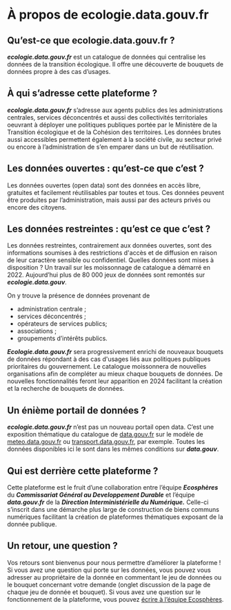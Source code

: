 # À propos de ecologie.data.gouv.fr


## Qu’est-ce que ecologie.data.gouv.fr ?

**_ecologie.data.gouv.fr_** est un catalogue de données qui centralise les données de la transition écologique. 
Il offre une découverte de bouquets de données propre à des cas d’usages.


## À qui s’adresse cette plateforme ?

**_ecologie.data.gouv.fr_** s’adresse aux agents publics des les administrations centrales, services déconcentrés et aussi des collectivités territoriales oeuvrant à déployer une politiques publiques portée par le Ministère de la Transition écologique et de la Cohésion des territoires. 
Les données brutes aussi accessibles permettent également à la société civile, au secteur privé ou encore à l’administration de s’en emparer dans un but de réutilisation.


## Les données ouvertes : qu’est-ce que c’est ?

Les données ouvertes (open data) sont des données en accès libre, gratuites et facilement réutilisables par toutes et tous. Ces données peuvent être produites par l’administration, mais aussi par des acteurs privés ou encore des citoyens.


## Les données restreintes : qu’est ce que c’est ?
Les données restreintes, contrairement aux données ouvertes, sont des informations soumises à des restrictions d'accès et de diffusion en raison de leur caractère sensible ou confidentiel.
Quelles données sont mises à disposition ?
Un travail sur les moissonnage de catalogue a démarré en 2022. Aujourd’hui plus de 80 000 jeux de données sont remontés sur **_ecologie.data.gouv_**.

On y trouve la présence de données provenant de
- administration centrale ;
- services déconcentrés ; 
- opérateurs de services publics; 
- associations ; 
- groupements d’intérêts publics.




**_Ecologie.data.gouv.fr_** sera progressivement enrichi de nouveaux bouquets de données répondant à des cas d'usages liés aux politiques publiques prioritaires du gouvernement. 
Le catalogue moissonnera de nouvelles organisations afin de compléter au mieux chaque bouquets de données. De nouvelles fonctionnalités feront leur apparition en 2024 facilitant la création et la recherche de bouquets de données.


## Un énième portail de données ?

**_ecologie.data.gouv.fr_** n’est pas un nouveau portail open data. C’est une exposition thématique du catalogue de [data.gouv.fr](data.gouv.fr) sur le modèle de [meteo.data.gouv.fr](meteo.data.gouv.fr) ou  [transport.data.gouv.fr](transport.data.gouv.fr), par exemple. Toutes les données disponibles ici le sont dans les mêmes conditions sur **_data.gouv_**.


## Qui est derrière cette plateforme ?

Cette plateforme est le fruit d’une collaboration entre l’équipe **_Ecosphères_** du **_Commissariat Général au Developpement Durable_** et l’équipe **_data.gouv.fr_** de la **_Direction Interministérielle du Numérique._**
Celle-ci s’inscrit dans une démarche plus large de construction de biens communs numériques facilitant la création de plateformes thématiques exposant de la donnée publique.


## Un retour, une question ?

Vos retours sont bienvenus pour nous permettre d’améliorer la plateforme !
Si vous avez une question qui porte sur les données, vous pouvez vous adresser au propriétaire de la donnée en commentant le jeu de données ou le bouquet concernant votre demande (onglet discussion de la page de chaque jeu de donnée et bouquet).
Si vous avez une question sur le fonctionnement de la plateforme, vous pouvez [écrire à l’équipe Ecosphères](mailto:ecospheres@developpement-durable.gouv.fr).
